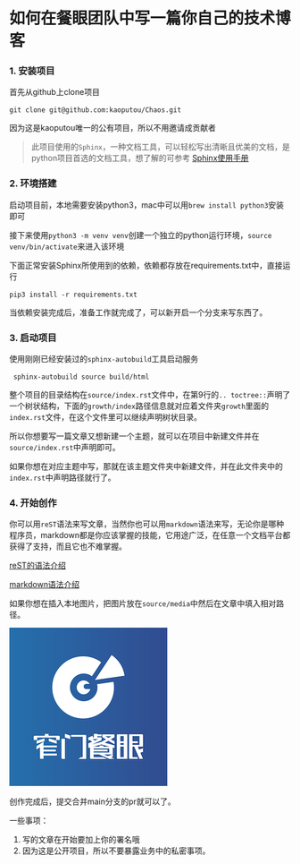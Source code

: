 # 如何在餐眼团队中写一篇你自己的技术博客


### 1. 安装项目

首先从github上clone项目
```
git clone git@github.com:kaoputou/Chaos.git
```
因为这是kaoputou唯一的公有项目，所以不用邀请成贡献者

> 此项目使用的`Sphinx`，一种文档工具，可以轻松写出清晰且优美的文档，是python项目首选的文档工具，想了解的可参考
> [Sphinx使用手册](https://zh-sphinx-doc.readthedocs.io/en/latest/index.html)


### 2. 环境搭建

启动项目前，本地需要安装python3，mac中可以用`brew install python3`安装即可

接下来使用`python3 -m venv venv`创建一个独立的python运行环境，`source venv/bin/activate`来进入该环境

下面正常安装Sphinx所使用到的依赖，依赖都存放在requirements.txt中，直接运行
```
pip3 install -r requirements.txt
```

当依赖安装完成后，准备工作就完成了，可以新开启一个分支来写东西了。


### 3. 启动项目

使用刚刚已经安装过的`sphinx-autobuild`工具启动服务

```
 sphinx-autobuild source build/html
```

整个项目的目录结构在`source/index.rst`文件中，在第9行的`.. toctree::`声明了一个树状结构，下面的`growth/index`路径信息就对应着文件夹`growth`里面的`index.rst`文件，在这个文件里可以继续声明树状目录。

所以你想要写一篇文章又想新建一个主题，就可以在项目中新建文件并在`source/index.rst`中声明即可。

如果你想在对应主题中写，那就在该主题文件夹中新建文件，并在此文件夹中的`index.rst`中声明路径就行了。


### 4. 开始创作

你可以用`reST`语法来写文章，当然你也可以用`markdown`语法来写，无论你是哪种程序员，markdown都是你应该掌握的技能，它用途广泛，在任意一个文档平台都获得了支持，而且它也不难掌握。

[reST的语法介绍](https://zh-sphinx-doc.readthedocs.io/en/latest/rest.html)

[markdown语法介绍](https://www.markdown.xyz/basic-syntax/)

如果你想在插入本地图片，把图片放在`source/media`中然后在文章中填入相对路径。

![logo](../../media/cylogo.png)


创作完成后，提交合并main分支的pr就可以了。

一些事项：
1. 写的文章在开始要加上你的署名哦
2. 因为这是公开项目，所以不要暴露业务中的私密事项。